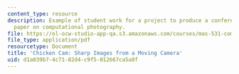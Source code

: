 ```yaml
---
content_type: resource
description: Example of student work for a project to produce a conference quality
  paper on computational photography.
file: https://ol-ocw-studio-app-qa.s3.amazonaws.com/courses/mas-531-computational-camera-and-photography-fall-2009/d1a039b74c7182d4c9f5012667ca5a8f_MITMAS_531F09_proj3_paper.pdf
file_type: application/pdf
resourcetype: Document
title: 'Chicken Cam: Sharp Images from a Moving Camera'
uid: d1a039b7-4c71-82d4-c9f5-012667ca5a8f
---
```


